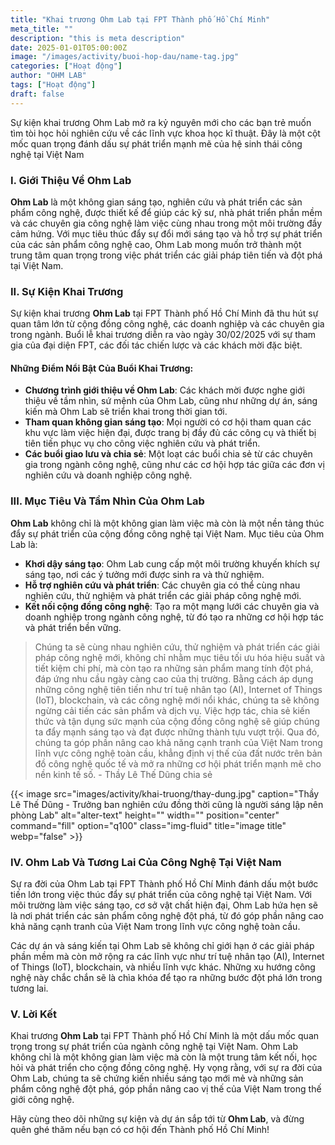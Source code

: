 ```yaml
---
title: "Khai trương Ohm Lab tại FPT Thành phố Hồ Chí Minh"
meta_title: ""
description: "this is meta description"
date: 2025-01-01T05:00:00Z
image: "/images/activity/buoi-hop-dau/name-tag.jpg"
categories: ["Hoạt động"]
author: "OHM LAB"
tags: ["Hoạt động"]
draft: false
---
```


Sự kiện khai trương Ohm Lab mở ra kỷ nguyên mới cho các bạn trẻ muốn tìm tòi học hỏi nghiên cứu về các lĩnh vực khoa học kĩ thuật. Đây là một cột mốc quan trọng đánh dấu sự phát triển mạnh mẽ của hệ sinh thái công nghệ tại Việt Nam

### I. Giới Thiệu Về Ohm Lab

**Ohm Lab** là một không gian sáng tạo, nghiên cứu và phát triển các sản phẩm công nghệ, được thiết kế để giúp các kỹ sư, nhà phát triển phần mềm và các chuyên gia công nghệ làm việc cùng nhau trong một môi trường đầy cảm hứng. Với mục tiêu thúc đẩy sự đổi mới sáng tạo và hỗ trợ sự phát triển của các sản phẩm công nghệ cao, Ohm Lab mong muốn trở thành một trung tâm quan trọng trong việc phát triển các giải pháp tiên tiến và đột phá tại Việt Nam.

### II. Sự Kiện Khai Trương

Sự kiện khai trương **Ohm Lab** tại FPT Thành phố Hồ Chí Minh đã thu hút sự quan tâm lớn từ cộng đồng công nghệ, các doanh nghiệp và các chuyên gia trong ngành. Buổi lễ khai trương diễn ra vào ngày 30/02/2025 với sự tham gia của đại diện FPT, các đối tác chiến lược và các khách mời đặc biệt.

#### Những Điểm Nổi Bật Của Buổi Khai Trương:

- **Chương trình giới thiệu về Ohm Lab**: Các khách mời được nghe giới thiệu về tầm nhìn, sứ mệnh của Ohm Lab, cũng như những dự án, sáng kiến mà Ohm Lab sẽ triển khai trong thời gian tới.
- **Tham quan không gian sáng tạo**: Mọi người có cơ hội tham quan các khu vực làm việc hiện đại, được trang bị đầy đủ các công cụ và thiết bị tiên tiến phục vụ cho công việc nghiên cứu và phát triển.
- **Các buổi giao lưu và chia sẻ**: Một loạt các buổi chia sẻ từ các chuyên gia trong ngành công nghệ, cũng như các cơ hội hợp tác giữa các đơn vị nghiên cứu và doanh nghiệp công nghệ.

### III. Mục Tiêu Và Tầm Nhìn Của Ohm Lab

**Ohm Lab** không chỉ là một không gian làm việc mà còn là một nền tảng thúc đẩy sự phát triển của cộng đồng công nghệ tại Việt Nam. Mục tiêu của Ohm Lab là:

- **Khơi dậy sáng tạo**: Ohm Lab cung cấp một môi trường khuyến khích sự sáng tạo, nơi các ý tưởng mới được sinh ra và thử nghiệm.
- **Hỗ trợ nghiên cứu và phát triển**: Các chuyên gia có thể cùng nhau nghiên cứu, thử nghiệm và phát triển các giải pháp công nghệ mới.
- **Kết nối cộng đồng công nghệ**: Tạo ra một mạng lưới các chuyên gia và doanh nghiệp trong ngành công nghệ, từ đó tạo ra những cơ hội hợp tác và phát triển bền vững.

> Chúng ta sẽ cùng nhau nghiên cứu, thử nghiệm và phát triển các giải pháp công nghệ mới, không chỉ nhằm mục tiêu tối ưu hóa hiệu suất và tiết kiệm chi phí, mà còn tạo ra những sản phẩm mang tính đột phá, đáp ứng nhu cầu ngày càng cao của thị trường. Bằng cách áp dụng những công nghệ tiên tiến như trí tuệ nhân tạo (AI), Internet of Things (IoT), blockchain, và các công nghệ mới nổi khác, chúng ta sẽ không ngừng cải tiến các sản phẩm và dịch vụ. Việc hợp tác, chia sẻ kiến thức và tận dụng sức mạnh của cộng đồng công nghệ sẽ giúp chúng ta đẩy mạnh sáng tạo và đạt được những thành tựu vượt trội. Qua đó, chúng ta góp phần nâng cao khả năng cạnh tranh của Việt Nam trong lĩnh vực công nghệ toàn cầu, khẳng định vị thế của đất nước trên bản đồ công nghệ quốc tế và mở ra những cơ hội phát triển mạnh mẽ cho nền kinh tế số. - Thầy Lê Thế Dũng chia sẻ

{{< image src="images/activity/khai-truong/thay-dung.jpg" caption="Thầy Lê Thế Dũng - Trưởng ban nghiên cứu đồng thời cũng là người sáng lập nên phòng Lab" alt="alter-text" height="" width="" position="center" command="fill" option="q100" class="img-fluid" title="image title"  webp="false" >}}

### IV. Ohm Lab Và Tương Lai Của Công Nghệ Tại Việt Nam

Sự ra đời của Ohm Lab tại FPT Thành phố Hồ Chí Minh đánh dấu một bước tiến lớn trong việc thúc đẩy sự phát triển của công nghệ tại Việt Nam. Với môi trường làm việc sáng tạo, cơ sở vật chất hiện đại, Ohm Lab hứa hẹn sẽ là nơi phát triển các sản phẩm công nghệ đột phá, từ đó góp phần nâng cao khả năng cạnh tranh của Việt Nam trong lĩnh vực công nghệ toàn cầu.

Các dự án và sáng kiến tại Ohm Lab sẽ không chỉ giới hạn ở các giải pháp phần mềm mà còn mở rộng ra các lĩnh vực như trí tuệ nhân tạo (AI), Internet of Things (IoT), blockchain, và nhiều lĩnh vực khác. Những xu hướng công nghệ này chắc chắn sẽ là chìa khóa để tạo ra những bước đột phá lớn trong tương lai.

### V. Lời Kết

Khai trương **Ohm Lab** tại FPT Thành phố Hồ Chí Minh là một dấu mốc quan trọng trong sự phát triển của ngành công nghệ tại Việt Nam. Ohm Lab không chỉ là một không gian làm việc mà còn là một trung tâm kết nối, học hỏi và phát triển cho cộng đồng công nghệ. Hy vọng rằng, với sự ra đời của Ohm Lab, chúng ta sẽ chứng kiến nhiều sáng tạo mới mẻ và những sản phẩm công nghệ đột phá, góp phần nâng cao vị thế của Việt Nam trong thế giới công nghệ.

Hãy cùng theo dõi những sự kiện và dự án sắp tới từ **Ohm Lab**, và đừng quên ghé thăm nếu bạn có cơ hội đến Thành phố Hồ Chí Minh!
